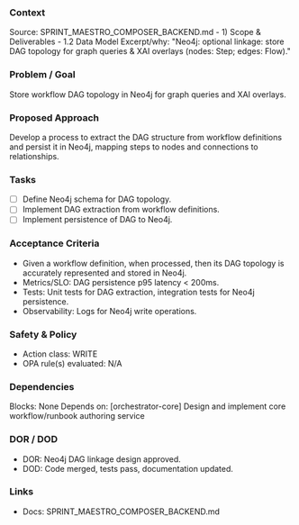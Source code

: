 ### Context
Source: SPRINT_MAESTRO_COMPOSER_BACKEND.md - 1) Scope & Deliverables - 1.2 Data Model
Excerpt/why: "Neo4j: optional linkage: store DAG topology for graph queries & XAI overlays (nodes: Step; edges: Flow)."

### Problem / Goal
Store workflow DAG topology in Neo4j for graph queries and XAI overlays.

### Proposed Approach
Develop a process to extract the DAG structure from workflow definitions and persist it in Neo4j, mapping steps to nodes and connections to relationships.

### Tasks
- [ ] Define Neo4j schema for DAG topology.
- [ ] Implement DAG extraction from workflow definitions.
- [ ] Implement persistence of DAG to Neo4j.

### Acceptance Criteria
- Given a workflow definition, when processed, then its DAG topology is accurately represented and stored in Neo4j.
- Metrics/SLO: DAG persistence p95 latency < 200ms.
- Tests: Unit tests for DAG extraction, integration tests for Neo4j persistence.
- Observability: Logs for Neo4j write operations.

### Safety & Policy
- Action class: WRITE
- OPA rule(s) evaluated: N/A

### Dependencies
Blocks: None
Depends on: [orchestrator-core] Design and implement core workflow/runbook authoring service

### DOR / DOD
- DOR: Neo4j DAG linkage design approved.
- DOD: Code merged, tests pass, documentation updated.

### Links
- Docs: SPRINT_MAESTRO_COMPOSER_BACKEND.md
